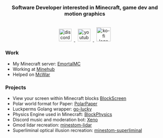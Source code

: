 

<div align="center">
  <h3><b>Software Developer interested in Minecraft, game dev and motion graphics</b></h2>
  
  <br>
  <a href="https://discord.com/invite/TZyuMSha96" target="_blank">
    <img src="https://raw.githubusercontent.com/maurodesouza/profile-readme-generator/master/src/assets/icons/social/discord/default.svg" width="40" height="40" hspace="8" alt="discord logo"  />
  </a>
  <a href="https://www.youtube.com/emortal" target="_blank">
    <img src="https://raw.githubusercontent.com/maurodesouza/profile-readme-generator/master/src/assets/icons/social/youtube/default.svg" width="40" height="40" hspace="8" alt="youtube logo"  />
  </a>
  </a>
  <a href="https://ko-fi.com/emortal" target="_blank">
    <img src="https://uploads-ssl.webflow.com/5c14e387dab576fe667689cf/61e1116779fc0a9bd5bdbcc7_Frame%206.png" width="45" height="45" hspace="8" alt="ko-fi logo"  />
  </a>
</div>

### Work
- My Minecraft server: [EmortalMC](https://github.com/EmortalMC)
- Working at [Minehub](https://github.com/MinehubMC)
- Helped on [McWar](https://github.com/mcwarproject)

### Projects
- View your screen within Minecraft blocks [BlockScreen](https://github.com/emortaldev/BlockScreen)
- Polar world format for Paper: [PolarPaper](https://github.com/MinehubMC/PolarPaper)
- Luckperms Golang wrapper: [go-lucky](https://github.com/MinehubMC/go-lucky)
- Physics Engine used in Minecraft: [BlockPhysics](https://github.com/emortaldev/BlockPhysics)
- Discord music and moderation bot: [Xeno](https://github.com/emortaldev/Xeno)
- Gmod lidar recreation: [minestom-lidar](https://github.com/emortaldev/minestom-lidar)
- Superliminal optical illusion recreation: [minestom-superliminal](https://github.com/emortaldev/minestom-superliminal)
